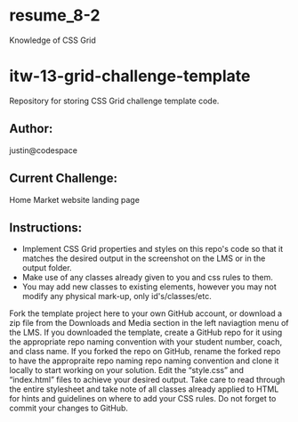 # resume_8-2
Knowledge of CSS Grid

# itw-13-grid-challenge-template

Repository for storing CSS Grid challenge template code.

## Author:

justin@codespace


## Current Challenge:

Home Market website landing page


## Instructions:

- Implement CSS Grid properties and styles on this repo's code so that it matches the desired output in the screenshot on the LMS or in the output folder.
- Make use of any classes already given to you and css rules to them.
- You may add new classes to existing elements, however you may not modify any physical mark-up, only id's/classes/etc.


Fork the template project here to your own GitHub account, or download a zip file from the Downloads and Media section in the left naviagtion menu of the LMS.
If you downloaded the template, create a GitHub repo for it using the appropriate repo naming convention with your student number, coach, and class name. 
If you forked the repo on GitHub, rename the forked repo to have the appropraite repo naming repo naming convention and clone it locally to start working on your solution.
Edit the “style.css” and “index.html” files to achieve your desired output.
Take care to read through the entire stylesheet and take note of all classes already applied to HTML for hints and guidelines on where to add your CSS rules.
Do not forget to commit your changes to GitHub.